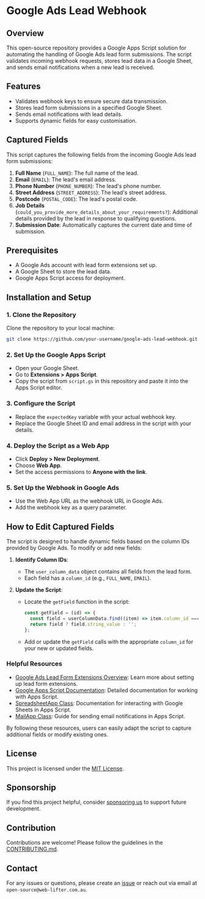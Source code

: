 # Google Ads Lead Webhook

## Overview
This open-source repository provides a Google Apps Script solution for automating the handling of Google Ads lead form submissions. The script validates incoming webhook requests, stores lead data in a Google Sheet, and sends email notifications when a new lead is received.

## Features
- Validates webhook keys to ensure secure data transmission.
- Stores lead form submissions in a specified Google Sheet.
- Sends email notifications with lead details.
- Supports dynamic fields for easy customisation.

## Captured Fields

This script captures the following fields from the incoming Google Ads lead form submissions:

1. **Full Name** (`FULL_NAME`): The full name of the lead.
2. **Email** (`EMAIL`): The lead's email address.
3. **Phone Number** (`PHONE_NUMBER`): The lead's phone number.
4. **Street Address** (`STREET_ADDRESS`): The lead's street address.
5. **Postcode** (`POSTAL_CODE`): The lead's postal code.
6. **Job Details** (`could_you_provide_more_details_about_your_requirements?`): Additional details provided by the lead in response to qualifying questions.
7. **Submission Date**: Automatically captures the current date and time of submission.

## Prerequisites
- A Google Ads account with lead form extensions set up.
- A Google Sheet to store the lead data.
- Google Apps Script access for deployment.

## Installation and Setup

### 1. Clone the Repository
Clone the repository to your local machine:
```bash
git clone https://github.com/your-username/google-ads-lead-webhook.git
```

### 2. Set Up the Google Apps Script
- Open your Google Sheet.
- Go to **Extensions > Apps Script**.
- Copy the script from `script.gs` in this repository and paste it into the Apps Script editor.

### 3. Configure the Script
- Replace the `expectedKey` variable with your actual webhook key.
- Replace the Google Sheet ID and email address in the script with your details.

### 4. Deploy the Script as a Web App
- Click **Deploy > New Deployment**.
- Choose **Web App**.
- Set the access permissions to **Anyone with the link**.

### 5. Set Up the Webhook in Google Ads
- Use the Web App URL as the webhook URL in Google Ads.
- Add the webhook key as a query parameter.

## How to Edit Captured Fields

The script is designed to handle dynamic fields based on the column IDs provided by Google Ads. To modify or add new fields:

1. **Identify Column IDs**:
   - The `user_column_data` object contains all fields from the lead form.
   - Each field has a `column_id` (e.g., `FULL_NAME`, `EMAIL`).

2. **Update the Script**:
   - Locate the `getField` function in the script:
     ```javascript
     const getField = (id) => {
       const field = userColumnData.find((item) => item.column_id === id);
       return field ? field.string_value : '';
     };
     ```
   - Add or update the `getField` calls with the appropriate `column_id` for your new or updated fields.

### Helpful Resources

- [Google Ads Lead Form Extensions Overview](https://support.google.com/google-ads/answer/10269793): Learn more about setting up lead form extensions.
- [Google Apps Script Documentation](https://developers.google.com/apps-script/): Detailed documentation for working with Apps Script.
- [SpreadsheetApp Class](https://developers.google.com/apps-script/reference/spreadsheet/spreadsheet-app): Documentation for interacting with Google Sheets in Apps Script.
- [MailApp Class](https://developers.google.com/apps-script/reference/mail/mail-app): Guide for sending email notifications in Apps Script.

By following these resources, users can easily adapt the script to capture additional fields or modify existing ones.

## License
This project is licensed under the [MIT License](LICENSE).

## Sponsorship
If you find this project helpful, consider [sponsoring us](https://github.com/sponsors/web-lifter) to support future development.

## Contribution
Contributions are welcome! Please follow the guidelines in the [CONTRIBUTING.md](CONTRIBUTING.md).

## Contact
For any issues or questions, please create an [issue](https://github.com/web-lifter/google-ads-lead-webhook/issues) or reach out via email at `open-source@web-lifter.com.au`.

